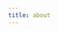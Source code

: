 ```yaml
---
title: about
---
```

<html>
  <head>
	<link href="https://fonts.googleapis.com/css?family=Montserrat|Open+Sans" rel="stylesheet">
    <link rel="stylesheet" type="text/css" href="./formerfailure.css">
  </head>
</html>